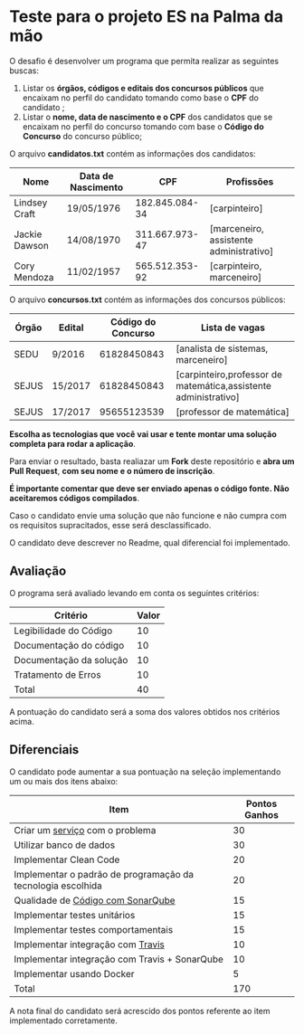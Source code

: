 # Teste para o projeto ES na Palma da mão

O desafio é desenvolver um programa que permita realizar as seguintes buscas: 
1. Listar os **órgãos, códigos e editais dos concursos públicos** que encaixam no perfil do candidato tomando como base o **CPF** do candidato ; 
2. Listar o **nome, data de nascimento e o CPF** dos candidatos que se encaixam no perfil do concurso tomando com base o **Código do Concurso** do concurso público;

O arquivo **candidatos.txt** contém as informações dos candidatos:

| Nome  | Data de Nascimento  | CPF |  Profissões|
|---|---|---|---|
| Lindsey Craft  |  19/05/1976  |  182.845.084-34  |  [carpinteiro]  | 
| Jackie Dawson  |  14/08/1970  |  311.667.973-47  |  [marceneiro, assistente administrativo]  |
| Cory Mendoza |   11/02/1957 |  565.512.353-92  |  [carpinteiro, marceneiro] |

O arquivo **concursos.txt** contém as informações dos concursos públicos:

| Órgão  | Edital  | Código do Concurso |  Lista de vagas|
|---|---|---|---|
| SEDU  | 9/2016  |  61828450843  |  [analista de sistemas, marceneiro]  | 
| SEJUS | 15/2017  |  61828450843  |  [carpinteiro,professor de matemática,assistente administrativo] |
| SEJUS | 17/2017 |  95655123539  |  [professor de matemática] |

**Escolha as tecnologias que você vai usar e tente montar uma solução completa para rodar a aplicação**.

Para enviar o resultado, basta realiazar um **Fork** deste repositório e **abra um Pull Request**, **com seu nome e o número de inscrição**.  

**É importante comentar que deve ser enviado apenas o código fonte. Não aceitaremos códigos compilados**.

Caso o candidato envie uma solução que não funcione e não cumpra com os requisitos supracitados, esse será desclassificado.

O candidato deve descrever no Readme, qual diferencial foi implementado.

## Avaliação

O programa será avaliado levando em conta os seguintes critérios:

| Critério  | Valor | 
|---|---|
| Legibilidade do Código |  10  |
| Documentação do código|  10  |
| Documentação da solução|  10  |
| Tratamento de Erros| 10| 
| Total| 40|

A pontuação do candidato será a soma dos valores obtidos nos critérios acima.

## Diferenciais 

O candidato pode aumentar a sua pontuação na seleção implementando um ou mais dos itens abaixo:

| Item  | Pontos Ganhos | 
|---|---|
| Criar um [serviço](https://martinfowler.com/articles/microservices.html) com o problema |  30  |
| Utilizar banco de dados| 30|
| Implementar Clean Code |  20  |
| Implementar o padrão de programação da tecnologia escolhida |  20  |
| Qualidade de [Código com SonarQube](https://about.sonarcloud.io/) |  15  |
| Implementar testes unitários |  15  |
| Implementar testes comportamentais |  15  |
| Implementar integração com [Travis](https://travis-ci.org/)  |  10  |
| Implementar integração com Travis + SonarQube |  10  |
| Implementar usando Docker| 5|
| Total| 170|

A nota final do candidato será acrescido dos pontos referente ao item implementado corretamente.
